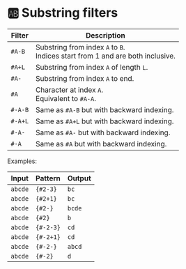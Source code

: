 # 🆎 Substring filters

| Filter  | Description                                       |
| ------- | ------------------------------------------------- |
| `#A-B`  | Substring from index `A` to `B`.<br/>Indices start from 1 and are both inclusive. |
| `#A+L`  | Substring from index `A` of length `L`.         |
| `#A-`   | Substring from index `A` to end.                  |
| `#A`    | Character at index `A`.<br/>Equivalent to `#A-A`. |
| `#-A-B` | Same as `#A-B` but with backward indexing. |
| `#-A+L` | Same as `#A+L` but with backward indexing. |
| `#-A-`  | Same as `#A-` but with backward indexing. |
| `#-A`   | Same as `#A` but with backward indexing. |

Examples:

| Input   | Pattern   | Output |
| ------- | --------- | ------ |
| `abcde` | `{#2-3}`  | `bc`   |
| `abcde` | `{#2+1}`  | `bc`   |
| `abcde` | `{#2-}`   | `bcde` |
| `abcde` | `{#2}`    | `b`    |
| `abcde` | `{#-2-3}` | `cd`   |
| `abcde` | `{#-2+1}` | `cd`   |
| `abcde` | `{#-2-}`  | `abcd` |
| `abcde` | `{#-2}`   | `d`    |
